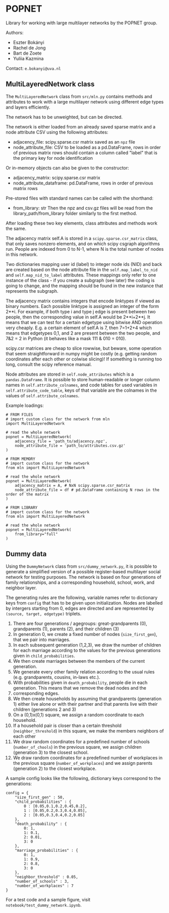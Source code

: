 # POPNET

Library for working with large multilayer networks by the POPNET group.

Authors:
* Eszter Bokányi
* Rachel de Jong
* Bart de Zoete
* Yuliia Kazmina

Contact:
`e.bokanyi@uva.nl`

## MultiLayeredNetwork class

The `MultiLayeredNetwork` class from `src/mln.py` contains methods and attributes to work with a large
multilayer network using different edge types and layers efficiently.

The network has to be unweighted, but can be directed.

The network is either loaded from an already saved sparse matrix and a
node attribute CSV using the following attributes:
* adjacency_file:  scipy.sparse.csr matrix saved as an `npz` file
* node_attribute_file: CSV to be loaded as a pd.DataFrame, rows in
    order of previous matrix rows should contain a column called
    "label" that is the primary key for node identification

Or in-memory objects can also be given to the constructor:
* adjacency_matrix: scipy.sparse.csr matrix
* node_attribute_dataframe: pd.DataFrame, rows in order of previous
    matrix rows

Pre-stored files with standard names can be called with the shorthand:
* from_library: str
Then the npz and csv.gz files will be read from the
library_path/from_library folder similarly to the first method.

After loading these two key elements, class attributes and methods work
the same.

The adjacency matrix self.A is stored in a `scipy.sparse.csr_matrix`
class, that only saves nonzero elements, and on which scipy csgraph
algorithms run. People are indexed from 0 to N-1, where N is the total
number of nodes in this network.

Two dictionaries mapping user id (label) to integer node ids (NID) and
back are created based on the node attribute file in the
`self.map_label_to_nid` and `self.map_nid_to_label` attributes. These
mappings only refer to one instance of the class - if you create a
subgraph (see later) the coding is going to change, and the mapping
should be found in the new instance that represents the subgraph.

The adjacency matrix contains integers that encode linktypes if viewed
as binary numbers. Each possible linktype is assigned an integer of the
form 2\**i. For example, if both type i and type j edge is present
between two people, then the corresponding value in self.A would be
2\**i+2\**j. It means that we can test for a certain edgetype using
bitwise AND operation very cheaply. E.g. a certain element of self.A is
7, then 7=1+2+4 which means that edgetypes 0,1, and 2 are present
between the two people, and 7&2 = 2 in Python (it behaves like a mask
111 & 010 = 010).

scipy.csr matrices are cheap to slice rowwise, but beware, some
operation that seem straightforward in numpy might be costly (e.g.
getting random coordinates after each other or colwise slicing)! If
something is running too long, consult the scipy reference manual.

Node attributes are stored in `self.node_attributes` which is a
`pandas.DataFrame`. It is possible to store human-readable or longer
column names in `self.attribute_colnames`, and code tables for used
variables in  `self.attribute_code_table`, keys of that variable are the
colnames in the values of `self.attribute_colnames`.

Example loadings:

```
# FROM FILES
# import custom class for the network from mln
import MultiLayeredNetwork

# read the whole network
popnet = MultiLayeredNetwork(
    adjacency_file = 'path_to/adjacency.npz',
    node_attribute_file = 'path_to/attributes.csv.gz'
)

# FROM MEMORY
# import custom class for the network
from mln import MultiLayeredNetwork

# read the whole network
popnet = MultiLayeredNetwork(
    adjacency_matrix = A, # NxN scipy.sparse.csr_matrix
    node_attribute_file = df # pd.DataFrame containing N rows in the order of the matrix
)

# FROM LIBRARY
# import custom class for the network
from mln import MultiLayeredNetwork

# read the whole network
popnet = MultiLayeredNetwork(
    from_library="full"
)
```

## Dummy data

Using the `DummyNetwork` class from `src/dummy_network.py`, it is possible to generate a simplified version of
a possible register-based multilayer social network for testing purposes. The network is based on four
generations of family relationships, and a corresponding household, school, work, and neighbor layer.

The generating rules are the following, variable names refer to dictionary keys from `config` that has to
be given upon initialization. Nodes are labelled by intergers starting from 0, edges are directed and are represented
by `(source, target, edgetype)` triplets.

1. There are four generations / agegroups: great-grandparents (0), grandparents (1), parents (2), and their children (3)
2. In generation 0, we create a fixed number of nodes (`size_first_gen`), that we pair into marriages.
3. In each subsequent generation (1,2,3), we draw the number of children for each marriage according to the values for the previous generations given in `child_probabilities`.
4. We then create marriages between the members of the current generation.
5. We generate every other family relation according to the usual rules (e.g. grandparents, cousins, in-laws etc.).
6. With probabilities given in `death_probability`, people die in each generation. This means that we remove the dead nodes and the
7. corresponding edges.
8. We then create households by assuming that grandparents (generation 1) either live alone or with their partner
and that parents live with their children (generations 2 and 3)
9. On a (0,1)x(0,1) square, we assign a random coordinate to each household.
10. If a household pair is closer than a certain threshold (`neighbor_threshold`) in this square, we make the members neighbors of each other
11. We draw random coordinates for a predefined number of schools (`number_of_chools`) in the previous square, we assign children (generation 3) to the closest school.
12. We draw random coordinates for a predefined number of workplaces in the previous square (`number_of_workplaces`) and we assign parents (generation 2) to the closest workplace.

A sample config looks like the following, dictionary keys correspond to the generations:
```
config = {
    "size_first_gen" : 50,
    "child_probabilities" : {
        0 : [0.05,0.1,0.2,0.45,0.2],
        1 : [0.05,0.2,0.3,0.4,0.05],
        2 : [0.05,0.3,0.4,0.2,0.05] 
    },
    "death_probability" : {
        0: 1,
        1: 0.1,
        2: 0.01,
        3: 0
    },
    "marriage_probabilities" : {
        0: 1,
        1: 0.9,
        2: 0.8,
        3: 0
    },
    "neighbor_threshold" : 0.05,
    "number_of_schools" : 3,
    "number_of_workplaces" : 7
}
```

For a test code and a sample figure, visit `notebook/test_dummy_network.ipynb`.
